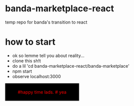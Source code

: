 # banda-marketplace-react
temp repo for banda's transition to react

# how to start
<ul>
<li>ok so lemme tell you about reality...</li>
<li>clone this sh!t</li>
<li>do a lil 'cd banda-marketplace-react/banda-marketplace'</li>
<li>npm start</li>
<li>observe localhost:3000</li>
</ul>
<p style="padding: 20; width: 200px; text-align: center; background-color: black; color: red;">#happy time lads.</li>
# yea
